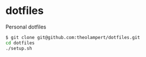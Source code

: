 # dotfiles
Personal dotfiles

```sh
$ git clone git@github.com:theolampert/dotfiles.git
cd dotfiles
./setup.sh
```
